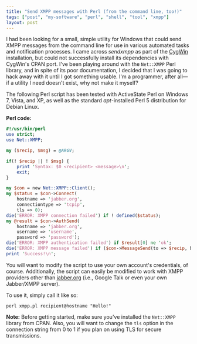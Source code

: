 ```yaml
---
title: "Send XMPP messages with Perl (from the command line, too!)"
tags: ["post", "my-software", "perl", "shell", "tool", "xmpp"]
layout: post
---
```


I had been looking for a small, simple utility for Windows that could
send XMPP messages from the command line for use in various automated
tasks and notification processes. I came across _sendxmpp_ as part of
the [CygWin](https://cygwin.com) installation, but could not successfully
install its dependencies with CygWin's CPAN port. I've been playing
around with the `Net::XMPP` Perl library, and in spite of its poor
documentation, I decided that I was going to hack away with it until I
got something usable. I'm a programmer, after all—if a utility I need
doesn't exist, why not make it myself?<!--more-->

The following Perl script has been tested with ActiveState Perl on
Windows 7, Vista, and XP, as well as the standard _apt_-installed Perl 5
distribution for Debian Linux.

**Perl code:**

```perl
#!/usr/bin/perl
use strict;
use Net::XMPP;

my ($recip, $msg) = @ARGV;

if(! $recip || ! $msg) {
	print 'Syntax: $0 <recipient> <message>\n';
	exit;
}

my $con = new Net::XMPP::Client();
my $status = $con->Connect(
	hostname => 'jabber.org',
	connectiontype => 'tcpip',
	tls => 0);
die('ERROR: XMPP connection failed') if ! defined($status);
my @result = $con->AuthSend(
	hostname => 'jabber.org',
	username => 'username',
	password => 'password');
die('ERROR: XMPP authentication failed') if $result[0] ne 'ok';
die('ERROR: XMPP message failed') if ($con->MessageSend(to => $recip, body => $msg) != 0);
print 'Success!\n';
```

You will want to modify the script to use your own account's
credentials, of course. Additionally, the script can easily be modified
to work with XMPP providers other than
[jabber.org](https://www.jabber.org) (i.e., Google Talk or even your own
Jabber/XMPP server).

To use it, simply call it like so:

```
perl xmpp.pl recipient@hostname "Hello!"
```

**Note:** Before getting started, make sure you've installed the
`Net::XMPP` library from CPAN. Also, you will want to change the `tls`
option in the connection string from 0 to 1 if you plan on using TLS for
secure transmissions.
